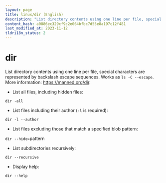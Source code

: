 ```yaml
---
layout: page
title: linux/dir (English)
description: "List directory contents using one line per file, special characters are represented by backslash escape sequences."
content_hash: a0886ec329cf9c2e064bfbc7d55e8a197c12f481
last_modified_at: 2023-11-12
tldri18n_status: 2
---
```

# dir

List directory contents using one line per file, special characters are represented by backslash escape sequences.
Works as `ls -C --escape`.
More information: <https://manned.org/dir>.

- List all files, including hidden files:

`dir -all`

- List files including their author (`-l` is required):

`dir -l --author`

- List files excluding those that match a specified blob pattern:

`dir --hide=`<span class="tldr-var badge badge-pill bg-dark-lm bg-white-dm text-white-lm text-dark-dm font-weight-bold">pattern</span>

- List subdirectories recursively:

`dir --recursive`

- Display help:

`dir --help`
